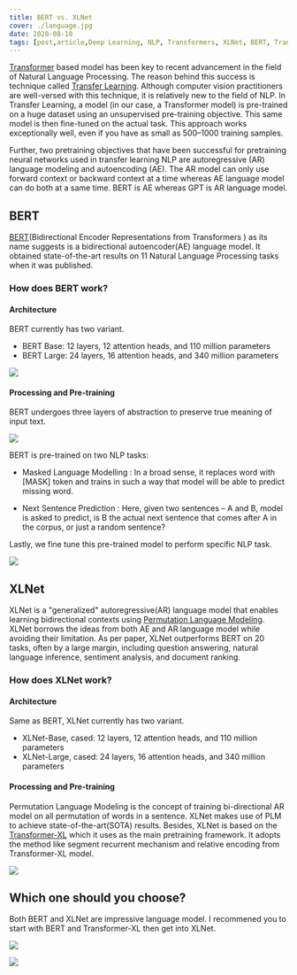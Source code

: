```yaml
---
title: BERT vs. XLNet
cover: ./language.jpg
date: 2020-08-10
tags: [post,article,Deep Learning, NLP, Transformers, XLNet, BERT, Transfer Learning]
---
```


[Transformer](https://arxiv.org/pdf/1706.03762.pdf) based model has been key to recent advancement in the field of Natural Language Processing. The reason behind this success is technique called [Transfer Learning](https://en.wikipedia.org/wiki/Transfer_learning#:~:text=Transfer%20learning%20(TL)%20is%20a,when%20trying%20to%20recognize%20trucks.). Although computer vision practitioners are well-versed with this technique, it is relatively new to the field of NLP. In Transfer Learning, a model (in our case, a Transformer model) is pre-trained on a huge dataset using an unsupervised pre-training objective. This same model is then fine-tuned on the actual task. This approach works exceptionally well, even if you have as small as 500–1000 training samples. 

Further, two pretraining objectives that have been successful for pretraining neural networks used in transfer learning NLP are autoregressive (AR) language modeling and autoencoding (AE). The AR model can only use forward context or backward context at a time whereas AE language model can do both at a same time. BERT is AE whereas GPT is AR language model.

<h2>BERT</h2>

[BERT](https://arxiv.org/pdf/1810.04805.pdf)(Bidirectional Encoder Representations from Transformers ) as its name suggests is a bidirectional autoencoder(AE) language model. It obtained state-of-the-art results on 11 Natural Language Processing tasks when it was published.

<h3>How does BERT work?</h3>

<h4>Architecture</h4>

BERT currently has two variant.
- BERT Base: 12 layers, 12 attention heads, and 110 million parameters
- BERT Large: 24 layers, 16 attention heads, and 340 million parameters

![](/archi.png)

<h4>Processing and Pre-training</h4>

BERT undergoes three layers of abstraction to preserve true meaning of input text.

![](/embedding.png)


BERT is pre-trained on two NLP tasks:
- Masked Language Modelling : In a broad sense, it replaces word with [MASK] token and trains in such a way that model will be able to predict missing word.

- Next Sentence Prediction : Here, given two sentences – A and B, model is asked to predict, is B the actual next sentence that comes after A in the corpus, or just a random sentence? 


Lastly, we fine tune this pre-trained model to perform specific NLP task.       


![](/bert.png)

<h2>XLNet</h2>

XLNet is a "generalized" autoregressive(AR) language model that enables learning bidirectional contexts using [Permutation Language Modeling](https://arxiv.org/pdf/1906.08237.pdf). XLNet borrows the ideas from both AE and AR language model while avoiding their limitation. As per paper, XLNet outperforms BERT on 20 tasks, often by a large margin, including question answering, natural language inference, sentiment analysis, and document ranking.

<h3>How does XLNet work?</h3>

<h4>Architecture</h4>

Same as BERT, XLNet currently has two variant.
- XLNet-Base, cased: 12 layers, 12 attention heads, and 110 million parameters
- XLNet-Large, cased: 24 layers, 16 attention heads, and 340 million parameters

<h4>Processing and Pre-training</h4>

 Permutation Language Modeling is the concept of training bi-directional AR model on all permutation of words in a sentence. XLNet makes use of PLM to achieve state-of-the-art(SOTA) results. Besides, XLNet is based on the [Transformer-XL](https://arxiv.org/pdf/1901.02860.pdf) which it uses as the main pretraining framework. It adopts the method like segment recurrent mechanism and relative encoding from Transformer-XL model.


![](/xlnet.png)

<h2>Which one should you choose?</h2>

Both BERT and XLNet are impressive language model. I recommened you to start with BERT and Transformer-XL then get into XLNet.

![](/scores.png)

![](/comparision.png)



